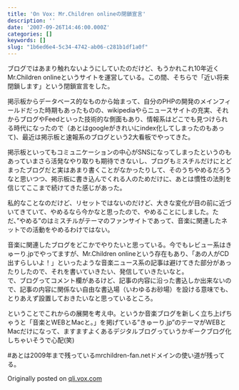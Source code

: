 ```yaml
---
title: 'On Vox: Mr.Children onlineの閉鎖宣言'
description: ''
date: '2007-09-26T14:46:00.000Z'
categories: []
keywords: []
slug: "1b6ed6e4-5c34-4742-ab06-c281b1df1a0f"
---
```

ブログではあまり触れないようにしていたのだけど、もうかれこれ10年近くMr.Children onlineというサイトを運営している。この間、そちらで「近い将来閉鎖します」という閉鎖宣言をした。

掲示板からデータベース的なものから始まって、自分のPHPの開発のメインフィールドだった時期もあったものの、wikipediaやらニュースサイトの充実、それからブログやFeedといった技術的な側面もあり、情報系はどこでも見つけられる時代になったので（あとはgoogleがきれいにindex化してしまったのもあって)、最近は掲示板と速報系のブログという2大看板でやってきた。

掲示板といってもコミュニケーションの中心がSNSになってしまったというのもあっていまさら活発なやり取りも期待できないし、ブログもミスチルだけにとどまったブログだと実はあまり書くことがなかったりして、そのうちやめるだろうなと思いつつ、掲示板に書き込んでくれる人のためだけに、あとは慣性の法則を信じてここまで続けてきた感じがあった。

私的なことなのだけど、リセットではないのだけど、大きな変化が目の前に近づいてきていて、やめるなら今かなと思ったので、やめることにしました。ただ、”やめる”のはミスチルがテーマのファンサイトであって、音楽に関連したネットでの活動をやめるわけではない。

音楽に関連したブログをどこかでやりたいと思っている。今でもレビュー系はきゅーり.jpでやってますが、Mr.Children onlineという存在もあり、「あの人がCD出すらしいよ！」といったような音楽ニュース系の記事は避けてきた部分があったりしたので、それを書いていきたい、発信していきたいなと。  
で、ブログってコメント欄があるけど、記事の内容に沿った書込しか出来ないので、記事の内容に関係ない自由な書込場（いわゆるお砂場）を設ける意味でも、とりあえず設置しておきたいなと思っているところ。

ということでこれからの展開を考え中。というか音楽ブログを新しく立ち上げちゃうと「音楽とWEBとMacと。」を掲げている”きゅーり.jp”のテーマがWEBとMacだけになって、ますますよくあるデジタルブログっていうかギークブログ化しちゃいそうで心配(笑)

#あとは2009年まで残っているmrchildren-fan.netドメインの使い道が残ってる。

Originally posted on [qli.vox.com](http://qli.vox.com/library/post/mrchildren-online%E3%81%AE%E9%96%89%E9%8E%96%E5%AE%A3%E8%A8%80.html)